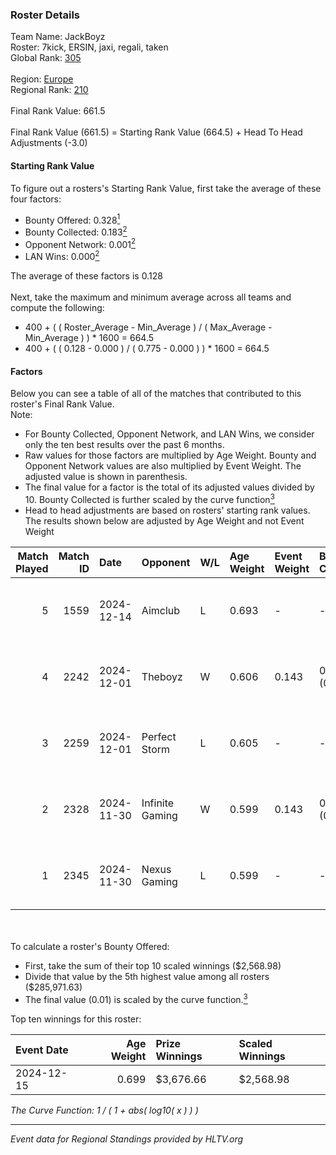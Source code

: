 ### Roster Details<br />
Team Name: JackBoyz<br />
Roster: 7kick, ERSIN, jaxi, regali, taken<br />
Global Rank: [305](../../standings_global_2025_02_28.md)<br />
<br />
Region: [Europe]( ../../standings_europe_2025_02_28.md)<br />
Regional Rank: [210]( ../../standings_europe_2025_02_28.md)<br />
<br />
Final Rank Value:  661.5<br />
<br />
Final Rank Value (661.5) = Starting Rank Value (664.5) + Head To Head Adjustments (-3.0)<br />

#### Starting Rank Value<br />
To figure out a rosters's Starting Rank Value, first take the average of these four factors:<br />
- Bounty Offered: 0.328[<sup>1</sup>](#table2)
- Bounty Collected: 0.183[<sup>2</sup>](#table1)
- Opponent Network: 0.001[<sup>2</sup>](#table1)
- LAN Wins: 0.000[<sup>2</sup>](#table1)

The average of these factors is 0.128<br />
<br />
Next, take the maximum and minimum average across all teams and compute the following:<br />
- 400 + ( ( Roster_Average - Min_Average ) / ( Max_Average - Min_Average ) ) * 1600 = 664.5
- 400 + ( ( 0.128 - 0.000 ) / ( 0.775 - 0.000 ) ) * 1600 = 664.5


#### Factors<br />
Below you can see a table of all of the matches that contributed to this roster's Final Rank Value.<br />
Note:<br />

- For Bounty Collected, Opponent Network, and LAN Wins, we consider only the ten best results over the past 6 months.
- Raw values for those factors are multiplied by Age Weight. Bounty and Opponent Network values are also multiplied by Event Weight. The adjusted value is shown in parenthesis.
- The final value for a factor is the total of its adjusted values divided by 10. Bounty Collected is further scaled by the curve function[<sup>3</sup>](#curveFunction)
- Head to head adjustments are based on rosters' starting rank values. The results shown below are adjusted by Age Weight and not Event Weight
<span id="table1"></span><br />


| Match Played | Match ID | Date       | Opponent        | W/L | Age Weight | Event Weight | Bounty Collected | Opponent Network | LAN Wins  | H2H Adj. | Roster                            |
| -: | -: | :- | :- | :- | :- | :- | :- | :- | :- | -: | :- |
|            5 |     1559 | 2024-12-14 | Aimclub         | L   | 0.693      | -            | -                | -                | -         |    -7.56 | 7kick, ERSIN, jaxi, regali, taken |
|            4 |     2242 | 2024-12-01 | Theboyz         | W   | 0.606      | 0.143        | 0.004 (0.000)    | 0.092 (0.008)    | 0 (0.000) |     9.37 | 7kick, ERSIN, jaxi, regali, taken |
|            3 |     2259 | 2024-12-01 | Perfect Storm   | L   | 0.605      | -            | -                | -                | -         |    -9.18 | 7kick, ERSIN, jaxi, regali, taken |
|            2 |     2328 | 2024-11-30 | Infinite Gaming | W   | 0.599      | 0.143        | 0.000 (0.000)    | 0.064 (0.005)    | 0 (0.000) |     5.71 | 7kick, ERSIN, jaxi, regali, taken |
|            1 |     2345 | 2024-11-30 | Nexus Gaming    | L   | 0.599      | -            | -                | -                | -         |    -1.31 | 7kick, ERSIN, jaxi, regali, taken |

<br />
<span id="table2"></span><br />
To calculate a roster's Bounty Offered:<br />

- First, take the sum of their top 10 scaled winnings ($2,568.98)
- Divide that value by the 5th highest value among all rosters ($285,971.63)
- The final value (0.01) is scaled by the curve function.[<sup>3</sup>](#curveFunction)

Top ten winnings for this roster:<br />

| Event Date | Age Weight | Prize Winnings | Scaled Winnings |
| :- | -: | :- | :- |
| 2024-12-15 |      0.699 | $3,676.66      | $2,568.98       |


<span id="curveFunction"></span>_The Curve Function: 1 / ( 1 + abs( log10( x ) ) )_<br />

---
_Event data for Regional Standings provided by HLTV.org_<br />

